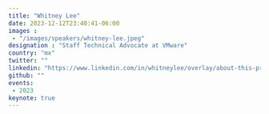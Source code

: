 ```yaml
---
title: "Whitney Lee"
date: 2023-12-12T23:40:41-06:00
images :
 - "/images/speakers/whitney-lee.jpeg"
designation : "Staff Technical Advocate at VMware"
country: "mx"
twitter: ""
linkedin: "https://www.linkedin.com/in/whitneylee/overlay/about-this-profile/"
github: ""
events:
 - 2023
keynote: true
---
```


